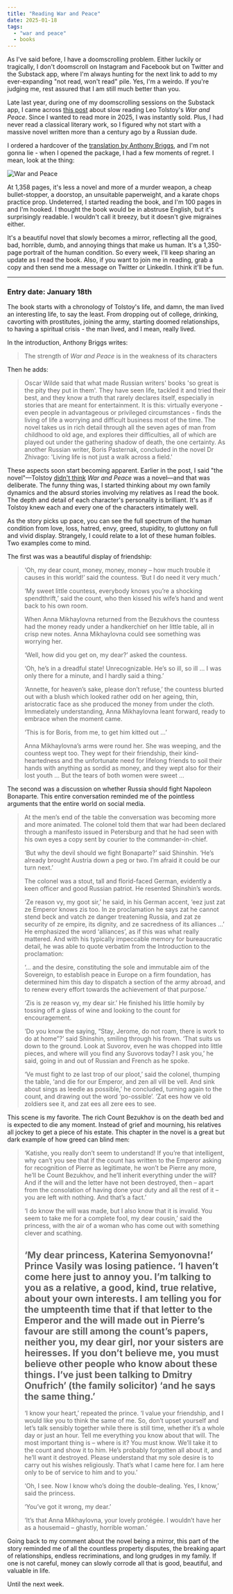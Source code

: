 ```yaml
---
title: "Reading War and Peace"
date: 2025-01-18
tags:
  - "war and peace"
  - books
---
```


As I've said before, I have a doomscrolling problem. Either luckily or tragically, I don't doomscroll on Instagram and Facebook but on Twitter and the Substack app, where I'm always hunting for the next link to add to my ever-expanding "not read, won't read" pile. Yes, I'm a weirdo. If you're judging me, rest assured that I am still much better than you.

Late last year, during one of my doomscrolling sessions on the Substack app, I came across [this post](https://footnotesandtangents.substack.com/p/join-the-2025-war-and-peace-slow) about slow reading Leo Tolstoy's _War and Peace_. Since I wanted to read more in 2025, I was instantly sold. Plus, I had never read a classical literary work, so I figured why not start with a massive novel written more than a century ago by a Russian dude.

I ordered a hardcover of the [translation by Anthony Briggs](https://www.bookswagon.com/book/war-peace-antony-orlando-figes/9780241265543), and I'm not gonna lie - when I opened the package, I had a few moments of regret. I mean, look at the thing:

![War and Peace](/static/images/war-and-peace.webp)

At 1,358 pages, it's less a novel and more of a murder weapon, a cheap bullet-stopper, a doorstop, an unsuitable paperweight, and a karate chops practice prop. Undeterred, I started reading the book, and I'm 100 pages in and I'm hooked. I thought the book would be in abstruse English, but it's surprisingly readable. I wouldn't call it breezy, but it doesn't give migraines either.

It's a beautiful novel that slowly becomes a mirror, reflecting all the good, bad, horrible, dumb, and annoying things that make us human. It's a 1,350-page portrait of the human condition. So every week, I'll keep sharing an update as I read the book. Also, if you want to join me in reading, grab a copy and then send me a message on Twitter or LinkedIn. I think it'll be fun.

---

### Entry date: January 18th

The book starts with a chronology of Tolstoy's life, and damn, the man lived an interesting life, to say the least. From dropping out of college, drinking, cavorting with prostitutes, joining the army, starting doomed relationships, to having a spiritual crisis - the man lived, and I mean, really lived.

In the introduction, Anthony Briggs writes: 

> The strength of *War and Peace* is in the weakness of its characters 

Then he adds:

> Oscar Wilde said that what made Russian writers' books 'so great is the pity they put in them'. They have seen life, tackled it and tried their best, and they know a truth that rarely declares itself, especially in stories that are meant for entertainment. It is this: virtually everyone - even people in advantageous or privileged circumstances - finds the living of life a worrying and difficult business most of the time. The novel takes us in rich detail through all the seven ages of man from childhood to old age, and explores their difficulties, all of which are played out under the gathering shadow of death, the one certainty. As another Russian writer, Boris Pasternak, concluded in the novel Dr Zhivago: 'Living life is not just a walk across a field.'

These aspects soon start becoming apparent. Earlier in the post, I said "the novel"—Tolstoy [didn't think](https://en.wikipedia.org/wiki/War_and_Peace) _War and Peace_ was a novel—and that was deliberate. The funny thing was, I started thinking about my own family dynamics and the absurd stories involving my relatives as I read the book. The depth and detail of each character's personality is brilliant. It's as if Tolstoy knew each and every one of the characters intimately well.

As the story picks up pace, you can see the full spectrum of the human condition from love, loss, hatred, envy, greed, stupidity, to gluttony on full and vivid display. Strangely, I could relate to a lot of these human foibles. Two examples come to mind.

The first was was a beautiful display of friendship:  

> ‘Oh, my dear count, money, money, money – how much trouble it causes in this world!’ said the countess. ‘But I do need it very much.’
> 
> ‘My sweet little countess, everybody knows you’re a shocking spendthrift,’ said the count, who then kissed his wife’s hand and went back to his own room.
> 
> When Anna Mikhaylovna returned from the Bezukhovs the countess had the money ready under a handkerchief on her little table, all in crisp new notes. Anna Mikhaylovna could see something was worrying her.
> 
> ‘Well, how did you get on, my dear?’ asked the countess.
> 
> ‘Oh, he’s in a dreadful state! Unrecognizable. He’s so ill, so ill … I was only there for a minute, and I hardly said a thing.’
> 
> ‘Annette, for heaven’s sake, please don’t refuse,’ the countess blurted out with a blush which looked rather odd on her ageing, thin, aristocratic face as she produced the money from under the cloth. Immediately understanding, Anna Mikhaylovna leant forward, ready to embrace when the moment came.
> 
> ‘This is for Boris, from me, to get him kitted out …’
> 
> Anna Mikhaylovna’s arms were round her. She was weeping, and the countess wept too. They wept for their friendship, their kind-heartedness and the unfortunate need for lifelong friends to soil their hands with anything as sordid as money, and they wept also for their lost youth … But the tears of both women were sweet …

The second was a discussion on whether Russia should fight Napoleon Bonaparte. This entire conversation reminded me of the pointless arguments that the entire world on social media. 

> At the men’s end of the table the conversation was becoming more and more animated. The colonel told them that war had been declared through a manifesto issued in Petersburg and that he had seen with his own eyes a copy sent by courier to the commander-in-chief.
> 
> ‘But why the devil should we fight Bonaparte?’ said Shinshin. ‘He’s already brought Austria down a peg or two. I’m afraid it could be our turn next.’
> 
> The colonel was a stout, tall and florid-faced German, evidently a keen officer and good Russian patriot. He resented Shinshin’s words.
> 
> ‘Ze reason vy, my goot sir,’ he said, in his German accent, ‘eez just zat ze Emperor knows zis too. In ze proclamation he says zat he cannot stend beck and vatch ze danger treatening Russia, and zat ze security of ze empire, its dignity, and ze sacredness of its alliances …’ He emphasized the word ‘alliances’, as if this was what really mattered. And with his typically impeccable memory for bureaucratic detail, he was able to quote verbatim from the Introduction to the proclamation:
> 
> ‘… and the desire, constituting the sole and immutable aim of the Sovereign, to establish peace in Europe on a firm foundation, has determined him this day to dispatch a section of the army abroad, and to renew every effort towards the achievement of that purpose.’
> 
> ‘Zis is ze reason vy, my dear sir.’ He finished his little homily by tossing off a glass of wine and looking to the count for encouragement.
> 
> ‘Do you know the saying, “Stay, Jerome, do not roam, there is work to do at home”?’ said Shinshin, smiling through his frown. ‘That suits us down to the ground. Look at Suvorov, even he was chopped into little pieces, and where will you find any Suvorovs today? I ask you,’ he said, going in and out of Russian and French as he spoke.
> 
> ‘Ve must fight to ze last trop of our ploot,’ said the colonel, thumping the table, ‘and die for our Emperor, and zen all vill be vell. And sink about sings as leedle as possible,’ he concluded, turning again to the count, and drawing out the word ‘po-ossible’. ‘Zat ees how ve old zoldiers see it, and zat ees all zere ees to see.  

This scene is my favorite. The rich Count Bezukhov is on the death bed and is expected to die any moment. Instead of grief and mourning, his relatives all jockey to get a piece of his estate. This chapter in the novel is a great but dark example of how greed can blind men:  

> ‘Katishe, you really don’t seem to understand! If you’re that intelligent, why can’t you see that if the count has written to the Emperor asking for recognition of Pierre as legitimate, he won’t be Pierre any more, he’ll be Count Bezukhov, and he’ll inherit everything under the will? And if the will and the letter have not been destroyed, then – apart from the consolation of having done your duty and all the rest of it – you are left with nothing. And that’s a fact.’
> 
> ‘I do know the will was made, but I also know that it is invalid. You seem to take me for a complete fool, my dear cousin,’ said the princess, with the air of a woman who has come out with something clever and scathing.
> 
> ‘My dear princess, Katerina Semyonovna!’ Prince Vasily was losing patience. ‘I haven’t come here just to annoy you. I’m talking to you as a relative, a good, kind, true relative, about your own interests. I am telling you for the umpteenth time that if that letter to the Emperor and the will made out in Pierre’s favour are still among the count’s papers, neither you, my dear girl, nor your sisters are heiresses. If you don’t believe me, you must believe other people who know about these things. I’ve just been talking to Dmitry Onufrich’ (the family solicitor) ‘and he says the same thing.’
> -
> ‘I know your heart,’ repeated the prince. ‘I value your friendship, and I would like you to think the same of me. So, don’t upset yourself and let’s talk sensibly together while there is still time, whether it’s a whole day or just an hour. Tell me everything you know about that will. The most important thing is – where is it? You must know. We’ll take it to the count and show it to him. He’s probably forgotten all about it, and he’ll want it destroyed. Please understand that my sole desire is to carry out his wishes religiously. That’s what I came here for. I am here only to be of service to him and to you.’
> 
> ‘Oh, I see. Now I know who’s doing the double-dealing. Yes, I know,’ said the princess.
> 
> ‘You’ve got it wrong, my dear.’
> 
> ‘It’s that Anna Mikhaylovna, your lovely protégée. I wouldn’t have her as a housemaid – ghastly, horrible woman.’

Going back to my comment about the novel being a mirror, this part of the story reminded me of all the countless property disputes, the breaking apart of relationships, endless recriminations, and long grudges in my family. If one is not careful, money can slowly corrode all that is good, beautiful, and valuable in life.

Until the next week. 
